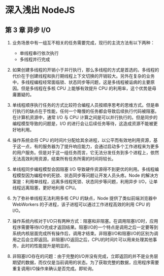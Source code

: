 # 深入浅出 NodeJS

## 第 3 章 异步 I/O

1. 业务场景中有一组互不相关的任务需要完成，现行的主流方法有以下两种：

   - 单线程串行依次执行
   - 多线程并行完成

2. 如果创建多线程的开销小于并行执行，那么多线程的方式是首选的。多线程的代价在于创建线程和执行期线程上下文切换的开销较大。另外在复杂的业务中，多线程编程经常面临锁、状态同步等问题，这是多线程被诟病的主要原因。但是多线程在多核 CPU 上能够有效提升 CPU 的利用率，这个优势是毋庸置疑的。

3. 单线程顺序执行任务的方式比较符合编程人员按顺序思考的思维方式。但是串行执行的缺点在于性能，任何一个略慢的任务都会导致后续执行代码被阻塞。在计算机资源中，通常 I/O 与 CPU 计算之间是可以并行执行的。但是同步的编程模型导致的问题是，I/O 的进行会让后续任务等待，这造成资源不能被更好地利用。

4. 操作系统会将 CPU 的时间片分配给其余进程，以公平而有效地利用资源，基于这一点，有的服务器为了提升响应能力，会通过启动多个工作进程来为更多的用户服务。但是对于这一组任务而言，它无法分发任务到多个进程上，依然无法高效利用资源，结束所有任务所需的时间将较长。

5. 单线程同步编程模型会因阻塞 I/O 导致硬件资源得不到更优的利用。多线程编程模型因为编程中的死锁、状态同步等问题让开发人员头疼。Node 的解决方案是：利用单线程，远离多线程死锁、状态同步等问题，利用异步 I/O，让单线程远离阻塞，更好地利用 CPU。

6. 为了弥补单线程无法利用多核 CPU 的缺点，Node 提供了类似前端浏览器中 WebWorkers 的子进程，该子进程可以通过工作进程高效的利用 CPU 的 I/O。

7. 操作系统内核对于I/O只有两种方式：阻塞和非阻塞。在调用阻塞I/O时，应用程序需要等待I/O完成才返回结果。阻塞I/O的一个特点是调用之后一定要等到系统内核层面完成所有操作后，调用才结束。非阻塞I/O和阻塞I/O的区别为调用之后会立即返回。非阻塞I/O返回之后，CPU的时间片可以用来处理其他事务，此时的性能提升是明显的。

8. 非阻塞I/O存在的问题：由于完整的I/O并没有完成，立即返回的并不是业务层期望的数据，而仅仅是当前调用的状态。为了获取完整的数据，应用程序需要重复调用I/O操作来确认是否完成。即轮询。
